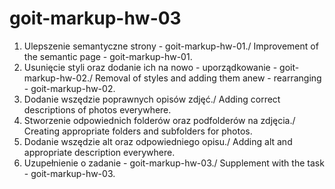 # goit-markup-hw-03

1. Ulepszenie semantyczne strony - goit-markup-hw-01./ Improvement of the semantic page - goit-markup-hw-01.
2. Usunięcie styli oraz dodanie ich na nowo - uporządkowanie - goit-markup-hw-02./ Removal of styles and adding them anew - rearranging - goit-markup-hw-02.
3. Dodanie wszędzie poprawnych opisów zdjęć./ Adding correct descriptions of photos everywhere.
4. Stworzenie odpowiednich folderów oraz podfolderów na zdjęcia./ Creating appropriate folders and subfolders for photos.
5. Dodanie wszędzie alt oraz odpowiedniego opisu./ Adding alt and appropriate description everywhere.
6. Uzupełnienie o zadanie - goit-markup-hw-03./ Supplement with the task - goit-markup-hw-03.

